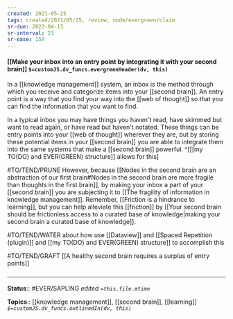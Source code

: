 ```yaml
---
created: 2021-05-25
tags: created/2021/05/25, review, node/evergreen/claim
sr-due: 2022-04-13
sr-interval: 23
sr-ease: 159
---
```


#### [[Make your inbox into an entry point by integrating it with your second brain]] `$=customJS.dv_funcs.evergreenHeader(dv, this)`

In a [[knowledge management]] system, an inbox is the method through which you receive and categorize items into your [[second brain]]. An entry point is a way that you find your way into the [[web of thought]] so that you can find the information that you want to find. 

In a typical inbox you may have things you haven't read, have skimmed but want to read again, or have read but haven't notated. These things can be entry points into your [[web of thought]] wherever they are, but by storing these potential items in your [[second brain]] you are able to integrate them into the same systems that make a [[second brain]] powerful.
^[[[my TO(DO) and EVER(GREEN) structure]] allows for this]

#TO/TEND/PRUNE 
However, because [[Nodes in the second brain are an abstraction of our first brain#Nodes in the second brain are more fragile than thoughts in the first brain]], 
by making your inbox a part of your [[second brain]] 
you are subjecting it to [[The fragility of information in knowledge management]].
Remember, [[Friction is a hindrance to learning]], 
but you can help alleviate this [[friction]] by
[[Your second brain should be frictionless access to a curated base of knowledge|making your second brain a curated base of knowledge]].

#TO/TEND/WATER about how use [[Dataview]] and [[Spaced Repetition (plugin)]]  and [[my TO(DO) and EVER(GREEN) structure]] to accomplish this

#TO/TEND/GRAFT [[A healthy second brain requires a surplus of entry points]]

### <hr class="footnote"/>

**Status**:: #EVER/SAPLING 
*edited `=this.file.mtime`*

**Topics**:: [[knowledge management]], [[second brain]], [[learning]]
*`$=customJS.dv_funcs.outlinedIn(dv, this)`*
